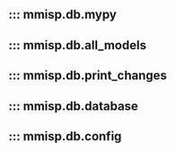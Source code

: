 
## ::: mmisp.db.mypy
## ::: mmisp.db.all_models
## ::: mmisp.db.print_changes
## ::: mmisp.db.database
## ::: mmisp.db.config
